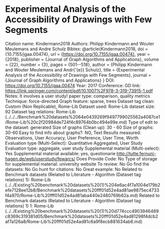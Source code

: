 # Experimental Analysis of the Accessibility of Drawings with Few Segments

Citation name: Kindermann2018
Authors: Philipp Kindermann and Wouter Meulemans and Andre Schulz
Bibtex: @article{Kindermann2018,
  doi = {10.7155/jgaa.00474},
  url = {https://doi.org/10.7155/jgaa.00474},
  year = {2018},
  publisher = {Journal of Graph Algorithms and Applications},
  volume = {22},
  number = {3},
  pages = {501--518},
  author = {Philipp Kindermann and Wouter Meulemans and Andr{\'{e}} Schulz},
  title = {Experimental Analysis of the Accessibility of Drawings with Few Segments},
  journal = {Journal of Graph Algorithms and Applications}
}
DOI: https://doi.org/10.7155/jgaa.00474
Year: 2017
Conference: GD
link: https://link.springer.com/content/pdf/10.1007%2F978-3-319-73915-1.pdf
Notes: It involves a user study!
paper type: comparison, quality metrics
Technique: force-directed
Graph feature: sparse, trees
Dataset tag clean: Custom (Non Replicable), Rome-Lib
Dataset used: Rome-Lib
dataset size: 92
Dataset tag relations: Rome-Lib (../../../Benchmark%20datasets%2064e0439269f9497799025562a4087ce1/Rome-Lib%20c2f20984de724f4c89764b0bc494e99e.md)
Type of edit to the dataset: generated
Size of graphs (Clean up): 30 - 60
Size of graphs: 30-60
Easy to find info about graphs?: NO, Text
Results measured: Observations, User Accuracy, User Preference, User Time, Worth
Evaluation type (Multi-Select): Quantitative Aggregated, User Study
Evaluation type: aggregate, user study
Supplemental material (Multi-select): Yes
Supplemental material available: yes, questionarie http://tutte.fernuni-hagen.de/web/userstudy/fewarcs/
Does Provide Code: No
Type of storage for supplemental material: university website
To review: No
Go find the datasets: No
Go hunt for citations: No
Great example: No
Related to Benchmark datasets (Related to Literature - Algorithm (Dataset tag relations) 1): Rome-Lib (../../Existing%20benchmark%20datasets%20(1)%204e6ac4f7a1004e179b2efe7128ee12b8/Benchmark%20datasets%20fff01d52e4ad81ae9875ec4733f4a970/Rome-Lib%20fff01d52e4ad81aba440e2480769b62a.md)
Related to Benchmark datasets (Related to Literature - Algorithm (Dataset tag relations) 1) 1: Rome-Lib (../../Existing%20benchmark%20datasets%20(1)%20d774ccc4903946489c8369c319381d05/Benchmark%20datasets%20fff01d52e4ad81298f4dcb2af7a126a8/Rome-Lib%20fff01d52e4ad81c6a9f8ecb881634ab6.md)